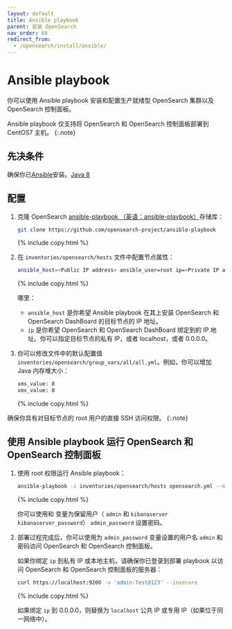 ```yaml
---
layout: default
title: Ansible playbook
parent: 安装 OpenSearch
nav_order: 60
redirect_from:
  - /opensearch/install/ansible/
---
```


# Ansible playbook

你可以使用 Ansible playbook 安装和配置生产就绪型 OpenSearch 集群以及 OpenSearch 控制面板。

Ansible playbook 仅支持将 OpenSearch 和 OpenSearch 控制面板部署到 CentOS7 主机。
{:.note}

## 先决条件

确保你已[Ansible](https://www.ansible.com/)安装。[Java 8](https://www.java.com/en/download/manual.jsp)

## 配置

1. 克隆 OpenSearch [ansible-playbook （英语：ansible-playbook）](https://github.com/opensearch-project/ansible-playbook)存储库：

   ```bash
   git clone https://github.com/opensearch-project/ansible-playbook
   ```
   {% include copy.html %}

2. 在 `inventories/opensearch/hosts` 文件中配置节点属性：

   ```bash
   ansible_host=<Public IP address> ansible_user=root ip=<Private IP address / 0.0.0.0>
   ```
   {% include copy.html %}

   哪里：

   -  `ansible_host` 是你希望 Ansible playbook 在其上安装 OpenSearch 和 OpenSearch DashBoard 的目标节点的 IP 地址。
   -  `ip` 是你希望 OpenSearch 和 OpenSearch DashBoard 绑定到的 IP 地址。你可以指定目标节点的私有 IP，或者 localhost，或者 0.0.0.0。

3. 你可以修改文件中的默认配置值 `inventories/opensearch/group_vars/all/all.yml`。例如，你可以增加 Java 内存堆大小：

   ```bash
   xms_value: 8
   xmx_value: 8
   ```
   {% include copy.html %}

确保你具有对目标节点的 root 用户的直接 SSH 访问权限。
{:.note}

## 使用 Ansible playbook 运行 OpenSearch 和 OpenSearch 控制面板

1. 使用 root 权限运行 Ansible playbook：

   ```bash
   ansible-playbook -i inventories/opensearch/hosts opensearch.yml --extra-vars "admin_password=Test@123 kibanaserver_password=Test@6789"
   ```
   {% include copy.html %}

   你可以使用和 变量为保留用户（ `admin` 和 `kibanaserver` `kibanaserver_password`） `admin_password` 设置密码。

2. 部署过程完成后，你可以使用为 `admin_password` 变量设置的用户名 `admin` 和密码访问 OpenSearch 和 OpenSearch 控制面板。

   如果你绑定 `ip` 到私有 IP 或本地主机，请确保你已登录到部署 playbook 以访问 OpenSearch 和 OpenSearch 控制面板的服务器：

   ```bash
   curl https://localhost:9200 -u 'admin:Test@123' --insecure
   ```
   {% include copy.html %}

   如果绑定 `ip` 到 0.0.0.0，则替换为 `localhost` 公共 IP 或专用 IP（如果位于同一网络中）。

